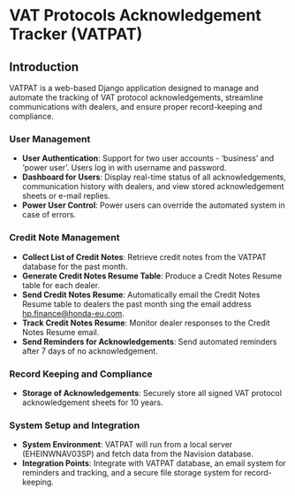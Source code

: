 # VAT Protocols Acknowledgement Tracker (VATPAT)

## Introduction
VATPAT is a web-based Django application designed to manage and automate the tracking of VAT protocol acknowledgements, streamline communications with dealers, and ensure proper record-keeping and compliance.

### User Management
- **User Authentication**: Support for two user accounts - ‘business’ and ‘power user’. Users log in with username and password.
- **Dashboard for Users**: Display real-time status of all acknowledgements, communication history with dealers, and view stored acknowledgement sheets or e-mail replies.
- **Power User Control**: Power users can override the automated system in case of errors.

### Credit Note Management
- **Collect List of Credit Notes**: Retrieve credit notes from the VATPAT database for the past month.
- **Generate Credit Notes Resume Table**: Produce a Credit Notes Resume table for each dealer.
- **Send Credit Notes Resume**: Automatically email the Credit Notes Resume table to dealers the past month sing the email address hp.finance@honda-eu.com. 
- **Track Credit Notes Resume**: Monitor dealer responses to the Credit Notes Resume email.
- **Send Reminders for Acknowledgements**: Send automated reminders after 7 days of no acknowledgement.

### Record Keeping and Compliance
- **Storage of Acknowledgements**: Securely store all signed VAT protocol acknowledgement sheets for 10 years.

### System Setup and Integration
- **System Environment**: VATPAT will run from a local server (EHEINWNAV03SP) and fetch data from the Navision database.
- **Integration Points**: Integrate with VATPAT database, an email system for reminders and tracking, and a secure file storage system for record-keeping.
